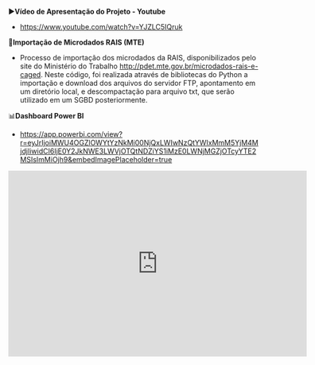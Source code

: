 ▶️**Vídeo de Apresentação do Projeto - Youtube**

- https://www.youtube.com/watch?v=YJZLC5IQruk

📂**Importação de Microdados RAIS (MTE)** 

- Processo de importação dos microdados da RAIS, disponibilizados pelo site do Ministério do Trabalho http://pdet.mte.gov.br/microdados-rais-e-caged.
Neste código, foi realizada através de bibliotecas do Python a importação e download dos arquivos do servidor FTP, apontamento em um diretório local, e descompactação para arquivo txt, que serão utilizado em um SGBD posteriormente.

📊**Dashboard Power BI**

- https://app.powerbi.com/view?r=eyJrIjoiMWU4OGZlOWYtYzNkMi00NjQxLWIwNzQtYWIxMmM5YjM4MjdjIiwidCI6IjE0Y2JkNWE3LWVjOTQtNDZiYS1iMzE0LWNjMGZjOTcyYTE2MSIsImMiOjh9&embedImagePlaceholder=true

<iframe title="Dashboard Projeto Final Integrado_Atual" width="600" height="373.5" src="https://app.powerbi.com/view?r=eyJrIjoiMWU4OGZlOWYtYzNkMi00NjQxLWIwNzQtYWIxMmM5YjM4MjdjIiwidCI6IjE0Y2JkNWE3LWVjOTQtNDZiYS1iMzE0LWNjMGZjOTcyYTE2MSIsImMiOjh9" frameborder="0" allowFullScreen="true"></iframe>
